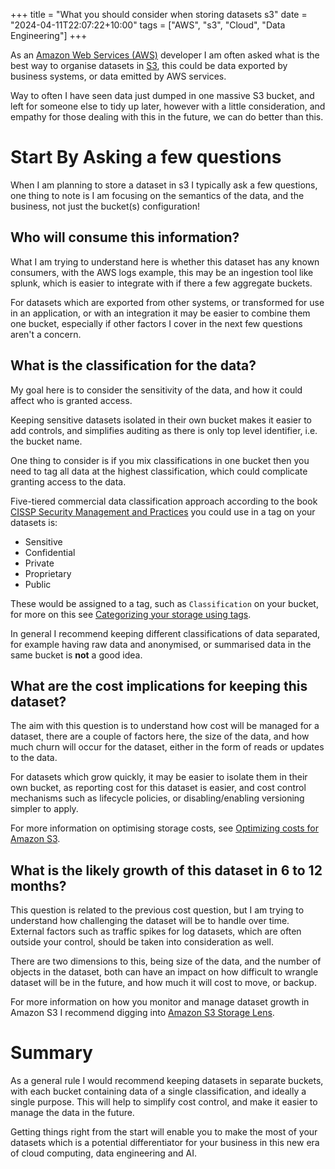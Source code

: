 +++
title = "What you should consider when storing datasets s3"
date = "2024-04-11T22:07:22+10:00"
tags = ["AWS", "s3", "Cloud", "Data Engineering"]
+++

As an [Amazon Web Services (AWS)](https://aws.amazon.com) developer I am often asked what is the best way to organise datasets in [S3](https://aws.amazon.com/s3/), this could be data exported by business systems, or data emitted by AWS services.

Way to often I have seen data just dumped in one massive S3 bucket, and left for someone else to tidy up later, however with a little consideration, and empathy for those dealing with this in the future, we can do better than this.

# Start By Asking a few questions

When I am planning to store a dataset in s3 I typically ask a few questions, one thing to note is I am focusing on the semantics of the data, and the business, not just the bucket(s) configuration!

## Who will consume this information?

What I am trying to understand here is whether this dataset has any known consumers, with the AWS logs example, this may be an ingestion tool like splunk, which is easier to integrate with if there a few aggregate buckets. 

For datasets which are exported from other systems, or transformed for use in an application, or with an integration it may be easier to combine them one bucket, especially if other factors I cover in the next few questions aren't a concern.

## What is the classification for the data?

My goal here is to consider the sensitivity of the data, and how it could affect who is granted access. 

Keeping sensitive datasets isolated in their own bucket makes it easier to add controls, and simplifies auditing as there is only top level identifier, i.e. the bucket name. 

One thing to consider is if you mix classifications in one bucket then you need to tag all data at the highest classification, which could complicate granting access to the data.


Five-tiered commercial data classification approach according to the book [CISSP Security Management and Practices](https://www.pearsonitcertification.com/articles/article.aspx?p=30287&seqNum=9) you could use in a tag on your datasets is:
- Sensitive
- Confidential
- Private
- Proprietary
- Public

These would be assigned to a tag, such as `Classification` on your bucket, for more on this see [Categorizing your storage using tags](https://docs.aws.amazon.com/AmazonS3/latest/userguide/object-tagging.html).

In general I recommend keeping different classifications of data separated, for example having raw data and anonymised, or summarised data in the same bucket is **not** a good idea.

## What are the cost implications for keeping this dataset?

The aim with this question is to understand how cost will be managed for a dataset, there are a couple of factors here, the size of the data, and how much churn will occur for the dataset, either in the form of reads or updates to the data.

For datasets which grow quickly, it may be easier to isolate them in their own bucket, as reporting cost for this dataset is easier, and cost control mechanisms such as lifecycle policies, or disabling/enabling versioning simpler to apply.

For more information on optimising storage costs, see [Optimizing costs for Amazon S3](https://aws.amazon.com/s3/cost-optimization/).

## What is the likely growth of this dataset in 6 to 12 months?

This question is related to the previous cost question, but I am trying to understand how challenging the dataset will be to handle over time. External factors such as traffic spikes for log datasets, which are often outside your control, should be taken into consideration as well.

There are two dimensions to this, being size of the data, and the number of objects in the dataset, both can have an impact on how difficult to wrangle dataset will be in the future, and how much it will cost to move, or backup.

For more information on how you monitor and manage dataset growth in Amazon S3 I recommend digging into [Amazon S3 Storage Lens](https://aws.amazon.com/s3/storage-lens/).

# Summary

As a general rule I would recommend keeping datasets in separate buckets, with each bucket containing data of a single classification, and ideally a single purpose. This will help to simplify cost control, and make it easier to manage the data in the future.

Getting things right from the start will enable you to make the most of your datasets which is a potential differentiator for your business in this new era of cloud computing, data engineering and AI.